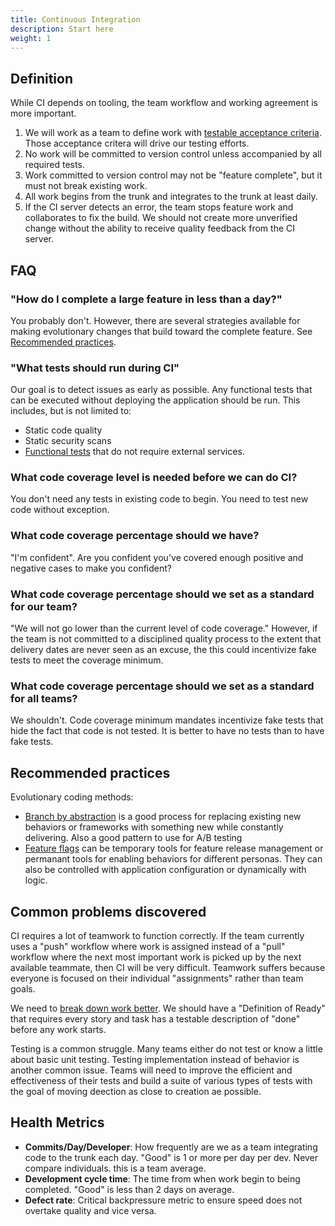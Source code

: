 ```yaml
---
title: Continuous Integration
description: Start here
weight: 1
---
```


## Definition

While CI depends on tooling, the team workflow and working agreement is more important.

1. We will work as a team to define work with [testable acceptance criteria](https://dojoconsortium.org/docs/work-decomposition/behavior-driven-development/). Those acceptance critera will drive our testing efforts.
2. No work will be committed to version control unless accompanied by all required tests.
3. Work committed to version control may not be "feature complete", but it must not break existing work.
4. All work begins from the trunk and integrates to the trunk at least daily.
5. If the CI server detects an error, the team stops feature work and collaborates to fix the build. We should not create more unverified change without the ability to receive quality feedback from the CI server.

## FAQ

### "How do I complete a large feature in less than a day?"

You probably don't. However, there are several strategies available for making evolutionary changes that build toward the complete feature. See [Recommended practices](#recommended-practices).

### "What tests should run during CI"

Our goal is to detect issues as early as possible. Any functional tests that can be executed without deploying the application should be run. This includes, but is not limited to:

- Static code quality
- Static security scans
- [Functional tests](https://martinfowler.com/articles/practical-test-pyramid.html) that do not require external services.

### What code coverage level is needed before we can do CI?

You don't need any tests in existing code to begin. You need to test new code without exception.

### What code coverage percentage should we have?

"I'm confident". Are you confident you've covered enough positive and negative cases to make you confident?

### What code coverage percentage should we set as a standard for our team?

"We will not go lower than the current level of code coverage." However, if the team is not committed to a disciplined quality process to the extent that delivery dates are never seen as an excuse, the this could incentivize fake tests to meet the coverage minimum.

### What code coverage percentage should we set as a standard for all teams?

We shouldn't. Code coverage minimum mandates incentivize fake tests that hide the fact that code is not tested. It is better to have no tests than to have fake tests.

## Recommended practices

Evolutionary coding methods:

- [Branch by abstraction](https://www.branchbyabstraction.com/) is a good process for replacing existing new behaviors or frameworks with something new while constantly delivering. Also a good pattern to use for A/B testing
- [Feature flags](https://martinfowler.com/articles/feature-toggles.html) can be temporary tools for feature release management or permanant tools for enabling behaviors for different personas. They can also be controlled with application configuration or dynamically with logic.

## Common problems discovered

CI requires a lot of teamwork to function correctly. If the team currently uses a "push" workflow where work is assigned instead of a "pull" workflow where the next most important work is picked up by the next available teammate, then CI will be very difficult. Teamwork suffers because everyone is focused on their individual "assignments" rather than team goals.

We need to [break down work better](https://dojoconsortium.org/docs/work-decomposition/work-breakdown/). We should have a "Definition of Ready" that requires every story and task has a testable description of "done" before any work starts.

Testing is a common struggle. Many teams either do not test or know a little about basic unit testing. Testing implementation instead of behavior is another common issue. Teams will need to improve the efficient and effectiveness of their tests and build a suite of various types of tests with the goal of moving deection as close to creation ae possible.


## Health Metrics

- **Commits/Day/Developer**: How frequently are we as a team integrating code to the trunk each day. "Good" is 1 or more per day per dev. Never compare individuals. this is a team average.
- **Development cycle time**: The time from when work begin to being completed. "Good" is less than 2 days on average.
- **Defect rate**: Critical backpressure metric to ensure speed does not overtake quality and vice versa.
